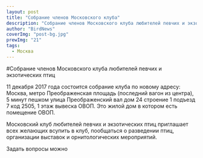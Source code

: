 ```yaml
---
layout: post
title: "Cобрание членов Московского клуба"
description: "Cобрание членов Московского клуба любителей певчих и экзотических птиц 11 декабря 2017 года"
author: "BirdNews"
coverImg: "post-bg.jpg"
prewImg: "21"
tags:
  - Москва
---
```


#Cобрание членов Московского клуба любителей певчих и экзотических птиц

11 декабря 2017 года состоится собрание клуба по новому адресу: Москва, метро Преображенская площадь (последний вагон из центра), 5 минут пешком улица Преображенский вал дом 24 строение 1 подъезд 7 код 2505, 1 этаж вывеска ОВОП. Это жилой дом в котором есть помещение ОВОП.

Московский клуб любителей певчих и экзотических птиц приглашает всех желающих всупить в клуб, пообщаться о разведении птиц, организации выставок и орнитологических мероприятий.


Задать вопросы можно
